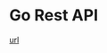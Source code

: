 # Go Rest API

[url](https://blog.logrocket.com/how-to-build-a-rest-api-with-golang-using-gin-and-gorm/)

